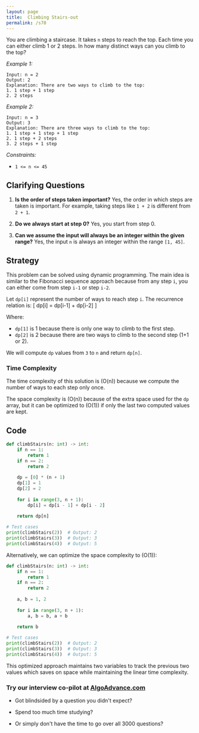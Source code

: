 ```yaml
---
layout: page
title:  Climbing Stairs-out
permalink: /s70
---
```


You are climbing a staircase. It takes `n` steps to reach the top. Each time you can either climb 1 or 2 steps. In how many distinct ways can you climb to the top?

*Example 1:*
```
Input: n = 2
Output: 2
Explanation: There are two ways to climb to the top:
1. 1 step + 1 step
2. 2 steps
```

*Example 2:*
```
Input: n = 3
Output: 3
Explanation: There are three ways to climb to the top:
1. 1 step + 1 step + 1 step
2. 1 step + 2 steps
3. 2 steps + 1 step
```

*Constraints:*
- `1 <= n <= 45`

## Clarifying Questions

1. **Is the order of steps taken important?**
   Yes, the order in which steps are taken is important. For example, taking steps like `1 + 2` is different from `2 + 1`.

2. **Do we always start at step 0?**
   Yes, you start from step 0.

3. **Can we assume the input will always be an integer within the given range?**
   Yes, the input `n` is always an integer within the range `[1, 45]`.

## Strategy

This problem can be solved using dynamic programming. The main idea is similar to the Fibonacci sequence approach because from any step `i`, you can either come from step `i-1` or step `i-2`.

Let `dp[i]` represent the number of ways to reach step `i`. The recurrence relation is:
\[ dp[i] = dp[i-1] + dp[i-2] \]

Where:
   - `dp[1]` is 1 because there is only one way to climb to the first step.
   - `dp[2]` is 2 because there are two ways to climb to the second step (1+1 or 2).

We will compute `dp` values from `3` to `n` and return `dp[n]`.

### Time Complexity

The time complexity of this solution is \(O(n)\) because we compute the number of ways to each step only once.

The space complexity is \(O(n)\) because of the extra space used for the `dp` array, but it can be optimized to \(O(1)\) if only the last two computed values are kept.

## Code

```python
def climbStairs(n: int) -> int:
    if n == 1:
        return 1
    if n == 2:
        return 2
    
    dp = [0] * (n + 1)
    dp[1] = 1
    dp[2] = 2
    
    for i in range(3, n + 1):
        dp[i] = dp[i - 1] + dp[i - 2]
    
    return dp[n]

# Test cases
print(climbStairs(2))  # Output: 2
print(climbStairs(3))  # Output: 3
print(climbStairs(4))  # Output: 5
```

Alternatively, we can optimize the space complexity to \(O(1)\):

```python
def climbStairs(n: int) -> int:
    if n == 1:
        return 1
    if n == 2:
        return 2
    
    a, b = 1, 2
    
    for i in range(3, n + 1):
        a, b = b, a + b
    
    return b

# Test cases
print(climbStairs(2))  # Output: 2
print(climbStairs(3))  # Output: 3
print(climbStairs(4))  # Output: 5
```

This optimized approach maintains two variables to track the previous two values which saves on space while maintaining the linear time complexity.


### Try our interview co-pilot at [AlgoAdvance.com](https://algoAdvance.com)

- Got blindsided by a question you didn't expect?

- Spend too much time studying?

- Or simply don't have the time to go over all 3000 questions?

